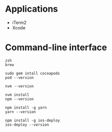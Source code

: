 # Applications

- iTerm2
- Xcode

# Command-line interface

```
zsh
brew

sudo gem intall cocoapods
pod --version

nvm --version

nvm install
npm --version

npm install -g yarn
yarn --version

npm install -g ios-deploy
ios-deploy --version
```
